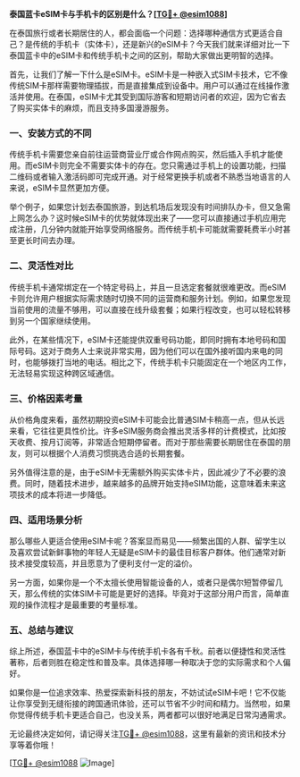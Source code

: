 **泰国蓝卡eSIM卡与手机卡的区别是什么？[[TG💪+ @esim1088](https://t.me/s/esim1088)]**

在泰国旅行或者长期居住的人，都会面临一个问题：选择哪种通信方式更适合自己？是传统的手机卡（实体卡），还是新兴的eSIM卡？今天我们就来详细对比一下泰国蓝卡中的eSIM卡和传统手机卡之间的区别，帮助大家做出更明智的选择。

首先，让我们了解一下什么是eSIM卡。eSIM卡是一种嵌入式SIM卡技术，它不像传统SIM卡那样需要物理插拔，而是直接集成到设备中。用户可以通过在线操作激活并使用。在泰国，eSIM卡尤其受到国际游客和短期访问者的欢迎，因为它省去了购买实体卡的麻烦，而且支持多国漫游服务。

### **一、安装方式的不同**

传统手机卡需要您亲自前往运营商营业厅或合作网点购买，然后插入手机才能使用。而eSIM卡则完全不需要实体卡的存在。您只需通过手机上的设置功能，扫描二维码或者输入激活码即可完成开通。对于经常更换手机或者不熟悉当地语言的人来说，eSIM卡显然更加方便。

举个例子，如果您计划去泰国旅游，到达机场后发现没有时间排队办卡，但又急需上网怎么办？这时候eSIM卡的优势就体现出来了——您可以直接通过手机应用完成注册，几分钟内就能开始享受网络服务。而传统手机卡可能就需要耗费半小时甚至更长时间去办理。

### **二、灵活性对比**

传统手机卡通常绑定在一个特定号码上，并且一旦选定套餐就很难更改。而eSIM卡则允许用户根据实际需求随时切换不同的运营商和服务计划。例如，如果您发现当前使用的流量不够用，可以直接在线升级套餐；如果行程改变，也可以轻松转移到另一个国家继续使用。

此外，在某些情况下，eSIM卡还能提供双重号码功能，即同时拥有本地号码和国际号码。这对于商务人士来说非常实用，因为他们可以在国外接听国内来电的同时，也能够拨打当地的电话。相比之下，传统手机卡只能固定在一个地区内工作，无法轻易实现这种跨区域通信。

### **三、价格因素考量**

从价格角度来看，虽然初期投资eSIM卡可能会比普通SIM卡稍高一点，但从长远来看，它往往更具性价比。许多eSIM服务商会推出灵活多样的计费模式，比如按天收费、按月订阅等，非常适合短期停留者。而对于那些需要长期居住在泰国的朋友，则可以根据个人消费习惯挑选合适的长期套餐。

另外值得注意的是，由于eSIM卡无需额外购买实体卡片，因此减少了不必要的浪费。同时，随着技术进步，越来越多的品牌开始支持eSIM功能，这意味着未来这项技术的成本将进一步降低。

### **四、适用场景分析**

那么哪些人更适合使用eSIM卡呢？答案显而易见——频繁出国的人群、留学生以及喜欢尝试新鲜事物的年轻人无疑是eSIM卡的最佳目标客户群体。他们通常对新技术接受度较高，并且愿意为了便利支付一定的溢价。

另一方面，如果你是一个不太擅长使用智能设备的人，或者只是偶尔短暂停留几天，那么传统的实体SIM卡可能是更好的选择。毕竟对于这部分用户而言，简单直观的操作流程才是最重要的考量标准。

### **五、总结与建议**

综上所述，泰国蓝卡中的eSIM卡与传统手机卡各有千秋。前者以便捷性和灵活性著称，后者则胜在稳定性和普及率。具体选择哪一种取决于您的实际需求和个人偏好。

如果你是一位追求效率、热爱探索新科技的朋友，不妨试试eSIM卡吧！它不仅能让你享受到无缝衔接的跨国通讯体验，还可以节省不少时间和精力。当然啦，如果你觉得传统手机卡更适合自己，也没关系，两者都可以很好地满足日常沟通需求。

无论最终决定如何，请记得关注[TG💪+ @esim1088](https://t.me/s/esim1088)，这里有最新的资讯和技术分享等着你哦！

[[TG💪+ @esim1088](https://t.me/s/esim1088) ![Image](https://i.postimg.cc/4NQfJmqS/Snipaste-2025-05-13-00-14-12.png)]